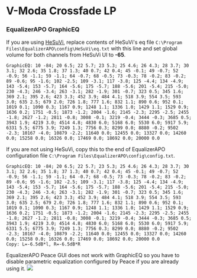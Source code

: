 # V-Moda Crossfade LP
### EqualizerAPO GraphicEQ
If you are using [HeSuVi](https://sourceforge.net/projects/hesuvi/), replace contents of HeSuVi's eq file `C:\Program Files\EqualizerAPO\config\HeSuVi\eq.txt` with this line and set global volume for both channels from HeSuVi UI to **-65**.
```
GraphicEQ: 10 -84; 20 6.5; 22 5.7; 23 5.3; 25 4.6; 26 4.3; 28 3.7; 30 3.1; 32 2.6; 35 1.8; 37 1.3; 40 0.7; 42 0.4; 45 -0.1; 49 -0.7; 52 -0.9; 56 -1.1; 59 -1.1; 64 -0.7; 68 -0.5; 73 -0.3; 78 -0.2; 83 -0.2; 89 -0.6; 95 -1.6; 102 -2.5; 109 -3.1; 117 -3.8; 125 -4.4; 134 -4.9; 143 -5.4; 153 -5.7; 164 -5.6; 175 -5.7; 188 -5.6; 201 -5.4; 215 -5.0; 230 -4.3; 246 -3.4; 263 -3.1; 282 -1.9; 301 -0.7; 323 0.5; 345 1.6; 369 2.1; 395 2.6; 423 3.3; 452 3.9; 484 4.1; 518 3.9; 554 3.5; 593 3.0; 635 2.5; 679 2.0; 726 1.8; 777 1.6; 832 1.1; 890 0.6; 952 0.1; 1019 0.1; 1090 0.3; 1167 0.9; 1248 1.1; 1336 1.0; 1429 1.1; 1529 0.9; 1636 0.2; 1751 -0.5; 1873 -1.2; 2004 -1.6; 2145 -2.3; 2295 -2.5; 2455 -1.8; 2627 -1.2; 2811 -0.8; 3008 -0.1; 3219 -0.4; 3444 -0.3; 3685 0.5; 3943 1.9; 4219 3.0; 4514 4.8; 4830 6.0; 5168 6.0; 5530 6.0; 5917 5.9; 6331 5.5; 6775 3.9; 7249 1.3; 7756 0.3; 8299 0.0; 8880 -0.2; 9502 -2.3; 10167 -4.0; 10879 -2.2; 11640 0.0; 12455 0.0; 13327 0.0; 14260 0.0; 15258 0.0; 16326 0.0; 17469 0.0; 18692 0.0; 20000 0.0
```
If you are not using HeSuVi, copy this to the end of EqualizerAPO configuration file `C:\Program Files\EqualizerAPO\config\config.txt`.
```
GraphicEQ: 10 -84; 20 6.5; 22 5.7; 23 5.3; 25 4.6; 26 4.3; 28 3.7; 30 3.1; 32 2.6; 35 1.8; 37 1.3; 40 0.7; 42 0.4; 45 -0.1; 49 -0.7; 52 -0.9; 56 -1.1; 59 -1.1; 64 -0.7; 68 -0.5; 73 -0.3; 78 -0.2; 83 -0.2; 89 -0.6; 95 -1.6; 102 -2.5; 109 -3.1; 117 -3.8; 125 -4.4; 134 -4.9; 143 -5.4; 153 -5.7; 164 -5.6; 175 -5.7; 188 -5.6; 201 -5.4; 215 -5.0; 230 -4.3; 246 -3.4; 263 -3.1; 282 -1.9; 301 -0.7; 323 0.5; 345 1.6; 369 2.1; 395 2.6; 423 3.3; 452 3.9; 484 4.1; 518 3.9; 554 3.5; 593 3.0; 635 2.5; 679 2.0; 726 1.8; 777 1.6; 832 1.1; 890 0.6; 952 0.1; 1019 0.1; 1090 0.3; 1167 0.9; 1248 1.1; 1336 1.0; 1429 1.1; 1529 0.9; 1636 0.2; 1751 -0.5; 1873 -1.2; 2004 -1.6; 2145 -2.3; 2295 -2.5; 2455 -1.8; 2627 -1.2; 2811 -0.8; 3008 -0.1; 3219 -0.4; 3444 -0.3; 3685 0.5; 3943 1.9; 4219 3.0; 4514 4.8; 4830 6.0; 5168 6.0; 5530 6.0; 5917 5.9; 6331 5.5; 6775 3.9; 7249 1.3; 7756 0.3; 8299 0.0; 8880 -0.2; 9502 -2.3; 10167 -4.0; 10879 -2.2; 11640 0.0; 12455 0.0; 13327 0.0; 14260 0.0; 15258 0.0; 16326 0.0; 17469 0.0; 18692 0.0; 20000 0.0
Copy: L=-6.5dB*l, R=-6.5dB*R
```
EqualizerAPO Peace GUI does not work with GraphicEQ so you have to disable parametric equalization configured by Peace if you are already using it.
![](https://raw.githubusercontent.com/jaakkopasanen/AutoEq/master/results/Sonoma%20Model%20One/innerfidelity/onear/V-Moda%20Crossfade%20LP/V-Moda%20Crossfade%20LP.png)
